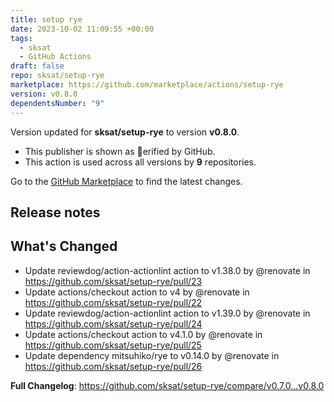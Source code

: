 ```yaml
---
title: setup rye
date: 2023-10-02 11:09:55 +00:00
tags:
  - sksat
  - GitHub Actions
draft: false
repo: sksat/setup-rye
marketplace: https://github.com/marketplace/actions/setup-rye
version: v0.8.0
dependentsNumber: "9"
---
```



Version updated for **sksat/setup-rye** to version **v0.8.0**.
- This publisher is shown as erified by GitHub.
- This action is used across all versions by **9** repositories.

Go to the [GitHub Marketplace](https://github.com/marketplace/actions/setup-rye) to find the latest changes.

## Release notes

## What's Changed
* Update reviewdog/action-actionlint action to v1.38.0 by @renovate in https://github.com/sksat/setup-rye/pull/23
* Update actions/checkout action to v4 by @renovate in https://github.com/sksat/setup-rye/pull/22
* Update reviewdog/action-actionlint action to v1.39.0 by @renovate in https://github.com/sksat/setup-rye/pull/24
* Update actions/checkout action to v4.1.0 by @renovate in https://github.com/sksat/setup-rye/pull/25
* Update dependency mitsuhiko/rye to v0.14.0 by @renovate in https://github.com/sksat/setup-rye/pull/26


**Full Changelog**: https://github.com/sksat/setup-rye/compare/v0.7.0...v0.8.0
